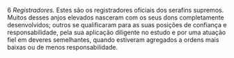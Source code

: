 ﻿6 *Registradores.* Estes são os registradores oficiais dos serafins supremos. Muitos desses anjos elevados nasceram com os seus dons completamente desenvolvidos; outros se qualificaram para as suas posições de confiança e responsabilidade, pela sua aplicação diligente no estudo e por uma atuação fiel em deveres semelhantes, quando estiveram agregados a ordens mais baixas ou de menos responsabilidade.